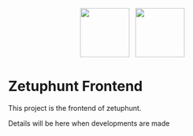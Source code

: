 <div align="center">
<img width="100" height="100" src="https://avatars.githubusercontent.com/u/185837019?s=200&v=4" />
  &nbsp;
<img width="100" height="100" src="https://zetuphunt.app/logo.png" />
</div>

# Zetuphunt Frontend

This project is the frontend of zetuphunt.

Details will be here when developments are made
